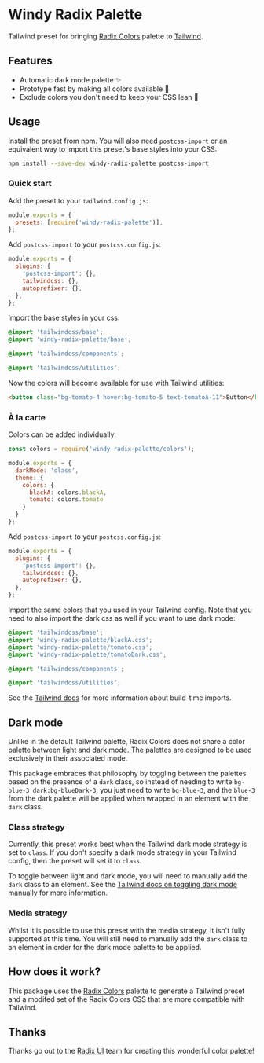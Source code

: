 # Windy Radix Palette

Tailwind preset for bringing [Radix Colors](https://www.radix-ui.com/colors) palette to [Tailwind](https://tailwindcss.com/).

## Features

- Automatic dark mode palette ✨
- Prototype fast by making all colors available 💨
- Exclude colors you don't need to keep your CSS lean 💪

## Usage

Install the preset from npm. You will also need `postcss-import` or an equivalent way to import this preset's base styles into your CSS:

```bash
npm install --save-dev windy-radix-palette postcss-import
```

### Quick start

Add the preset to your `tailwind.config.js`:

```js
module.exports = {
  presets: [require('windy-radix-palette')],
};
```

Add `postcss-import` to your `postcss.config.js`:

```js
module.exports = {
  plugins: {
    'postcss-import': {},
    tailwindcss: {},
    autoprefixer: {},
  },
};
```

Import the base styles in your css:

```css
@import 'tailwindcss/base';
@import 'windy-radix-palette/base';

@import 'tailwindcss/components';

@import 'tailwindcss/utilities';
```

Now the colors will become available for use with Tailwind utilities:

```html
<button class="bg-tomato-4 hover:bg-tomato-5 text-tomatoA-11">Button</button>
```

### À la carte

Colors can be added individually:

```js
const colors = require('windy-radix-palette/colors');

module.exports = {
  darkMode: 'class',
  theme: {
    colors: {
      blackA: colors.blackA,
      tomato: colors.tomato
    }
  }
};
```

Add `postcss-import` to your `postcss.config.js`:

```js
module.exports = {
  plugins: {
    'postcss-import': {},
    tailwindcss: {},
    autoprefixer: {},
  },
};
```

Import the same colors that you used in your Tailwind config. Note that you need to also import the dark css as well if you want to use dark mode:

```css
@import 'tailwindcss/base';
@import 'windy-radix-palette/blackA.css';
@import 'windy-radix-palette/tomato.css';
@import 'windy-radix-palette/tomatoDark.css';

@import 'tailwindcss/components';

@import 'tailwindcss/utilities';
```

See the [Tailwind docs](https://tailwindcss.com/docs/using-with-preprocessors#build-time-imports) for more information about build-time imports.

## Dark mode

Unlike in the default Tailwind palette, Radix Colors does not share a color palette between light and dark mode. The palettes are designed to be used exclusively in their associated mode.

This package embraces that philosophy by toggling between the palettes based on the presence of a `dark` class, so instead of needing to write `bg-blue-3 dark:bg-blueDark-3`, you just need to write `bg-blue-3`, and the `blue-3` from the dark palette will be applied when wrapped in an element with the `dark` class.

### Class strategy

Currently, this preset works best when the Tailwind dark mode strategy is set to `class`. If you don't specify a dark mode strategy in your Tailwind config, then the preset will set it to `class`.

To toggle between light and dark mode, you will need to manually add the `dark` class to an element. See the [Tailwind docs on toggling dark mode manually](https://tailwindcss.com/docs/dark-mode#toggling-dark-mode-manually) for more information.

### Media strategy

Whilst it is possible to use this preset with the media strategy, it isn't fully supported at this time. You will still need to manually add the `dark` class to an element in order for the dark mode palette to be applied.

## How does it work?

This package uses the [Radix Colors](https://www.radix-ui.com/colors) palette to generate a Tailwind preset and a modifed set of the Radix Colors CSS that are more compatible with Tailwind.

## Thanks

Thanks go out to the [Radix UI](https://github.com/radix-ui) team for creating this wonderful color palette!

